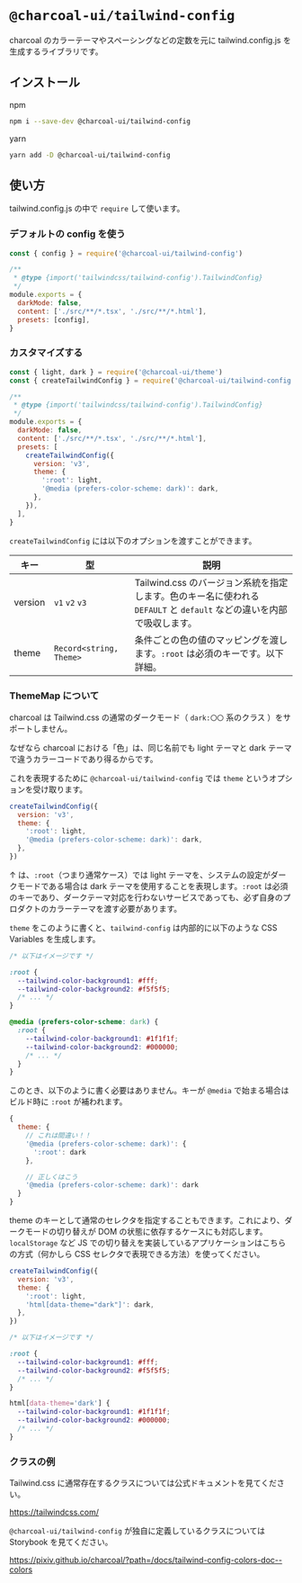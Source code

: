 # `@charcoal-ui/tailwind-config`

charcoal のカラーテーマやスペーシングなどの定数を元に tailwind.config.js を生成するライブラリです。

## インストール

npm

```bash
npm i --save-dev @charcoal-ui/tailwind-config
```

yarn

```bash
yarn add -D @charcoal-ui/tailwind-config
```

## 使い方

tailwind.config.js の中で `require` して使います。

### デフォルトの config を使う

```js
const { config } = require('@charcoal-ui/tailwind-config')

/**
 * @type {import('tailwindcss/tailwind-config').TailwindConfig}
 */
module.exports = {
  darkMode: false,
  content: ['./src/**/*.tsx', './src/**/*.html'],
  presets: [config],
}
```

### カスタマイズする

```js
const { light, dark } = require('@charcoal-ui/theme')
const { createTailwindConfig } = require('@charcoal-ui/tailwind-config')

/**
 * @type {import('tailwindcss/tailwind-config').TailwindConfig}
 */
module.exports = {
  darkMode: false,
  content: ['./src/**/*.tsx', './src/**/*.html'],
  presets: [
    createTailwindConfig({
      version: 'v3',
      theme: {
        ':root': light,
        '@media (prefers-color-scheme: dark)': dark,
      },
    }),
  ],
}
```

`createTailwindConfig` には以下のオプションを渡すことができます。

| キー    | 型                      | 説明                                                                                                                  |
| ------- | ----------------------- | --------------------------------------------------------------------------------------------------------------------- |
| version | `v1` `v2` `v3`          | Tailwind.css のバージョン系統を指定します。色のキー名に使われる `DEFAULT` と `default` などの違いを内部で吸収します。 |
| theme   | `Record<string, Theme>` | 条件ごとの色の値のマッピングを渡します。`:root` は必須のキーです。以下詳細。                                          |

### ThemeMap について

charcoal は Tailwind.css の通常のダークモード（ `dark:〇〇` 系のクラス ）をサポートしません。

なぜなら charcoal における「色」は、同じ名前でも light テーマと dark テーマで違うカラーコードであり得るからです。

これを表現するために `@charcoal-ui/tailwind-config` では `theme` というオプションを受け取ります。

```js
createTailwindConfig({
  version: 'v3',
  theme: {
    ':root': light,
    '@media (prefers-color-scheme: dark)': dark,
  },
})
```

↑ は、`:root`（つまり通常ケース）では light テーマを、システムの設定がダークモードである場合は dark テーマを使用することを表現します。`:root` は必須のキーであり、ダークテーマ対応を行わないサービスであっても、必ず自身のプロダクトのカラーテーマを渡す必要があります。

`theme` をこのように書くと、`tailwind-config` は内部的に以下のような CSS Variables を生成します。

```css
/* 以下はイメージです */

:root {
  --tailwind-color-background1: #fff;
  --tailwind-color-background2: #f5f5f5;
  /* ... */
}

@media (prefers-color-scheme: dark) {
  :root {
    --tailwind-color-background1: #1f1f1f;
    --tailwind-color-background2: #000000;
    /* ... */
  }
}
```

このとき、以下のように書く必要はありません。キーが `@media` で始まる場合はビルド時に `:root` が補われます。

```js
{
  theme: {
    // これは間違い！！
    '@media (prefers-color-scheme: dark)': {
      ':root': dark
    },

    // 正しくはこう
    '@media (prefers-color-scheme: dark)': dark
  }
}
```

theme のキーとして通常のセレクタを指定することもできます。これにより、ダークモードの切り替えが DOM の状態に依存するケースにも対応します。`localStorage` など JS での切り替えを実装しているアプリケーションはこちらの方式（何かしら CSS セレクタで表現できる方法）を使ってください。

```js
createTailwindConfig({
  version: 'v3',
  theme: {
    ':root': light,
    'html[data-theme="dark"]': dark,
  },
})
```

```css
/* 以下はイメージです */

:root {
  --tailwind-color-background1: #fff;
  --tailwind-color-background2: #f5f5f5;
  /* ... */
}

html[data-theme='dark'] {
  --tailwind-color-background1: #1f1f1f;
  --tailwind-color-background2: #000000;
  /* ... */
}
```

### クラスの例

Tailwind.css に通常存在するクラスについては公式ドキュメントを見てください。

https://tailwindcss.com/

`@charcoal-ui/tailwind-config` が独自に定義しているクラスについては Storybook を見てください。

https://pixiv.github.io/charcoal/?path=/docs/tailwind-config-colors-doc--colors


